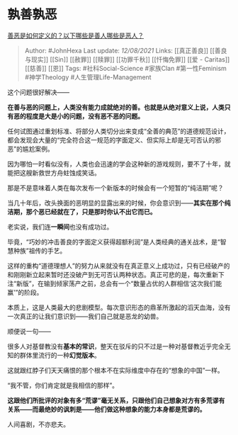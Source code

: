 # 孰善孰恶
[善恶是如何定义的？以下哪些是善人哪些是恶人？](https://www.zhihu.com/question/34360267/answer/871927674)

> Author: #JohnHexa 
Last update: *12/08/2021* 
Links: [[真正善良]] [[善良与现实]] [[Sin]] [[赦罪]] [[赎罪]] [[功罪千秋]] [[忏悔免罪]] [[爱 - Caritas]] [[慈善]] [[恩]]
Tags: #社科Social-Science #家族Clan #第一性Feminism #神学Theology #人生管理Life-Management 
  



这个问题很好解决——

**在善与恶的问题上，人类没有能力成就绝对的善。也就是从绝对意义上说，人类只有恶的程度是大是小的问题，没有恶不恶的问题。**

任何试图通过重划标准、将部分人类切分出来变成“全善的典范”的道德规范设计，都会发现会大量的“完全符合这一规范的字面定义、但实际上却是无可否认的邪恶”的尴尬案例。

因为哪怕一时看似没有，人类也会迅速的学会这种新的游戏规则，要不了十年，就能把这艘新救世方舟蛀蚀成笑话。

那是不是意味着人类在每次发布一个新版本的时候会有一个短暂的“纯洁期”呢？

当几十年后，改头换面的恶明显的显露出来的时候，你会意识到——**其实在那个纯洁期，那个恶已经就在了，只是那时你认不出它而已。**

老实说，我们连**一瞬间**也没有成功过。

毕竟，“巧妙的冲击善良的字面定义获得超额利润”是人类经典的通关战术，是“智慧种族”祖传的手艺。

这样的重构“道德理想人”的努力从来就没有在真正意义上成功过，只有已经破产的和刚刚新立起来暂时还没破产到无可否认两种状态。真正可悲的是，每次重新下注“新版”，在输到倾家荡产之前，总会有一个“数量占优的人群相信‘这次我们能赢’”的阶段。

本质上，这是人类最大的悲剧模型。每次意识形态的鼎革所激起的滔天血海，没有一次真正的让我们意识到——我们自己就是恶龙的幼兽。

  

顺便说一句——

很多人对基督教没有**基本的常识**，整天在驳斥的只不过是一种对基督教近乎完全无知的群体里流行的一种**幻觉版本**。

这就跟红脖子们天天痛恨的那个根本不在实际维度中存在的“想象的中国”一样。

“我不管，你们肯定就是我相信的那样”。

**这跟他们所批评的对象有多“荒谬”毫无关系，只跟他们自己想象对方有多荒谬有关系——而最绝妙的讽刺是——他们做这种想象的能力本身都是荒谬的。**

人间喜剧，不亦悲夫。